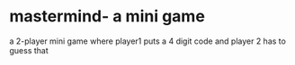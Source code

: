 # mastermind- a mini game
 a 2-player mini game where player1 puts a 4 digit code and player 2 has to guess that
